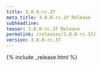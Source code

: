 ```yaml
---
title: 3.0.0-rc.37
meta_title: 3.0.0-rc.37 Release
subheadline: 
teaser: 3.0.0-rc.37 Release
permalink: /releases/3.0.0-rc.37/
version: 3.0.0-rc.37
---
```


{% include _release.html %}
